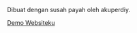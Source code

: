Dibuat dengan susah payah oleh akuperdiy.

<a href="https://akuperdiy.github.io/latihan-vscode/#" rel="nofollow">Demo Websiteku</a>
